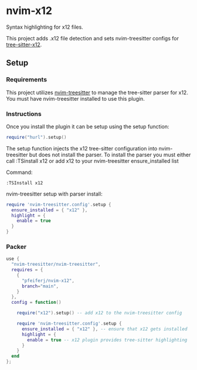 # nvim-x12

Syntax highlighting for x12 files.

This project adds .x12 file detection and sets nvim-treesitter configs for [tree-sitter-x12](https://github.com/pfeiferj/tree-sitter-x12).

## Setup

### Requirements

This project utilizes [nvim-treesitter](https://github.com/nvim-treesitter/nvim-treesitter)
to manage the tree-sitter parser for x12. You must have nvim-treesitter
installed to use this plugin.

### Instructions

Once you install the plugin it can be setup using the setup function:

``` lua
require("hurl").setup()
```

The setup function injects the x12 tree-sitter configuration into
nvim-treesitter but does not install the parser. To install the parser you must
either call :TSinstall x12 or add x12 to your nvim-treesitter
ensure\_installed list

Command:

``` vim
:TSInstall x12
```

nvim-treesitter setup with parser install:

``` lua
require 'nvim-treesitter.config'.setup {
  ensure_installed = { "x12" },
  highlight = {
    enable = true
  }
}
```

### Packer

``` lua
use {
  "nvim-treesitter/nvim-treesitter",
  requires = {
    {
      "pfeiferj/nvim-x12",
      branch="main",
    }
  },
  config = function()

    require("x12").setup() -- add x12 to the nvim-treesitter config

    require 'nvim-treesitter.config'.setup {
      ensure_installed = { "x12" }, -- ensure that x12 gets installed
      highlight = {
        enable = true -- x12 plugin provides tree-sitter highlighting
      }
    }
  end
};

```
